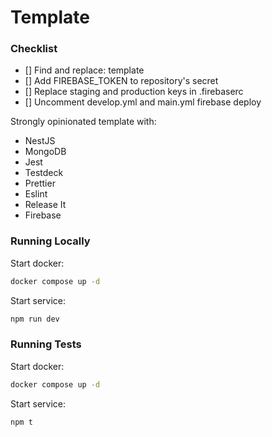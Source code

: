 # Template

### Checklist

- [] Find and replace: template
- [] Add FIREBASE_TOKEN to repository's secret
- [] Replace staging and production keys in .firebaserc
- [] Uncomment develop.yml and main.yml firebase deploy

Strongly opinionated template with:

- NestJS
- MongoDB
- Jest
- Testdeck
- Prettier
- Eslint
- Release It
- Firebase

### Running Locally

Start docker:

```sh
docker compose up -d
```

Start service:

```sh
npm run dev
```

### Running Tests

Start docker:

```sh
docker compose up -d
```

Start service:

```sh
npm t
```
